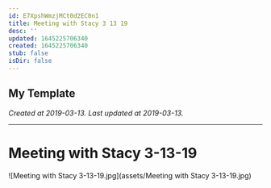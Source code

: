 ```yaml
---
id: E7XpshWmzjMCt0d2EC0n1
title: Meeting with Stacy 3 13 19
desc: ''
updated: 1645225706340
created: 1645225706340
stub: false
isDir: false
---
```

My Template
---

_Created at 2019-03-13._
_Last updated at 2019-03-13._




---

# Meeting with Stacy 3-13-19


![Meeting with Stacy 3-13-19.jpg](assets/Meeting with Stacy 3-13-19.jpg)

